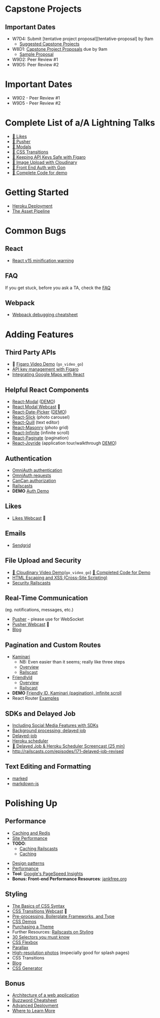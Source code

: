# Capstone Projects

## Important Dates
  * W7D4: Submit [tentative project proposal][tentative-proposal] by 9am
    * [Suggested Capstone Projects][good-projects]
  * W8D1: [Capstone Project Proposals][project-proposals] due by 9am
    * [Sample Proposal][sample-proposal]
  * W9D2: Peer Review #1
  * W9D5: Peer Review #2

[capstone-check]: readings/capstone-checklist.md
[good-projects]: project-proposals/projects-to-clone.md
[project-proposals]: capstone-projects/capstone-project-proposal.md
[sample-proposal]: project-proposals/sample.md

# Important Dates
* W9D2 - Peer Review #1
* W9D5 - Peer Review #2

# Complete List of a/A Lightning Talks
* [:movie_camera: Likes][likes-webcast]
* [:movie_camera: Pusher][pusher-webcast]
* [:movie_camera: Modals][react-modal-webcast]
* [:movie_camera: CSS Transitions][css-transitions-webcast]
* [:movie_camera: Keeping API Keys Safe with Figaro][figaro-screencast]
* [:movie_camera: Image Upload with Cloudinary][cloudinary-screencast]
* [:movie_camera: Front End Auth with Gon][gon-webcast]
* [:file_folder: Complete Code for demo][cloudinary-demo]

# Getting Started
* [Heroku Deployment][heroku-deployment]
* [The Asset Pipeline][asset-pipeline]

[heroku-deployment]: ./readings/heroku-deployment.md
[asset-pipeline]: ./readings/asset-pipeline.md

# Common Bugs

## React

* [React v15 minification warning](./readings/react-v15-warning.md)

## FAQ

If you get stuck, before you ask a TA, check the [FAQ][FAQ]

[FAQ]: ./faqs/README.md

## Webpack

* [Webpack debugging cheatsheet][webpack-debugging-cheatsheet]

[webpack-debugging-cheatsheet]: https://github.com/appacademy/react-flux-curriculum/blob/master/w7d1/webpack_debugging_cheatsheet.md

# Adding Features

## Third Party APIs
* :movie_camera: [Figaro Video Demo][figaro-screencast] (`go_video_go`)
* [API key management with Figaro][figaro]
* [Integrating Google Maps with React][google-maps-demo]

[figaro-screencast]: https://vimeo.com/164602277
[figaro]: ./readings/figaro.md
[google-maps-demo]: https://github.com/appacademy/react-flux-curriculum/blob/master/w7d5/react_map_demo.html

## Helpful React Components
* [React-Modal][react-modals] ([DEMO][react-modal-demo])
* [React Modal Webcast][react-modal-webcast] :movie_camera:
* [React-Date-Picker][react-date-picker-github] ([DEMO][react-date-picker-demo])
* [React-Slick][react-slick-github] (photo carousel)
* [React-Quill][react-quill-github] (text editor)
* [React-Masonry][react-masonry-github] (photo grid)
* [React-Infinite][react-infinite-github] (infinite scroll)
* [React-Paginate][react-paginate-github] (pagination)
* [React-Joyride][react-joyride-github] (application tour/walkthrough [DEMO][react-joyride-demo])

[react-modals]:https://github.com/appacademy/capstone-project-curriculum/blob/master/readings/react-modals.md
[react-modal-demo]:https://reactcommunity.org/react-modal/bootstrap/
[react-date-picker-github]:https://github.com/zippyui/react-date-picker
[react-date-picker-demo]:http://zippyui.com/react-date-picker/
[react-slick-github]:https://github.com/akiran/react-slick
[react-quill-github]:https://github.com/zenoamaro/react-quill
[react-masonry-github]:https://github.com/eiriklv/react-masonry-component
[react-infinite-github]:https://github.com/seatgeek/react-infinite
[react-paginate-github]:https://github.com/AdeleD/react-paginate
[react-joyride-github]:https://github.com/gilbarbara/react-joyride
[react-joyride-demo]:http://gilbarbara.github.io/react-joyride/
[react-modal-webcast]: https://vimeo.com/164336429

## Authentication
* [OmniAuth authentication][omniauth]
* [OmniAuth requests][omniauth-ii]
* [CanCan authorization][cancan]
* [Railscasts][auth-railscasts]
* **DEMO** [Auth Demo][omniauth-devise-demo]

[omniauth]: ./readings/omniauth.md
[omniauth-ii]: ./readings/omniauth-ii.md
[cancan]: ./readings/cancan.md
[facebook-login]: ./readings/facebook-login.md
[auth-railscasts]: ./readings/auth-railscasts.md
[omniauth-devise-demo]: https://github.com/appacademy/OmniAuthDevise

## Likes
* [Likes Webcast][likes-webcast] :movie_camera:

[likes-webcast]: https://vimeo.com/164327432

## Emails
* [Sendgrid][sendgrid]

[sendgrid]: ./readings/sendgrid.md

## File Upload and Security
* [:movie_camera: Cloudinary Video Demo][cloudinary-screencast](`go_video_go`)
  [:file_folder: Completed Code for Demo][cloudinary-demo]
* [HTML Escaping and XSS (Cross-Site Scripting)][HTML Escaping]
* [Security Railscasts][security-railscasts]


[cloudinary-screencast]: https://vimeo.com/164612621
[cloudinary-demo]: https://github.com/appacademy/react_cloudinary_demo
[security-railscasts]: ./readings/security-railscasts.md
[filepicker]: ./readings/filepicker.md
[HTML Escaping]: ./readings/xss.md

## Real-Time Communication
(eg. notifications, messages, etc.)
* [Pusher][pusher] - please use for WebSocket
* [Pusher Webcast][pusher-webcast] :movie_camera:
* [Blog][pusher-blog]

[pusher]:https://pusher.com/
[pusher-webcast]: https://vimeo.com/164515140
[pusher-blog]:http://blog.pusher.com/making-reactjs-realtime-with-websockets/

## Pagination and Custom Routes
* [Kaminari][kaminari-github]
    * NB: Even easier than it seems; really like three steps
    * [Overview][kaminari-overview]
    * [Railscast][kaminari-railscast]
* [FriendlyId][friendly-id-github]
    * [Overview][friendly-id-overview]
    * [Railscast][friendly-id-railscast]
* **DEMO** [Friendly ID, Kaminari (pagination), infinite scroll][friendly-kaminari-delayed-demo]
* React Router [Examples][react-router-examples]

[kaminari-github]: https://github.com/amatsuda/kaminari
[kaminari-overview]: ./readings/kaminari.md
[kaminari-railscast]: http://railscasts.com/episodes/254-pagination-with-kaminari
[friendly-id-github]: https://github.com/norman/friendly_id
[friendly-id-overview]: ./readings/friendly-id.md
[friendly-id-railscast]: http://railscasts.com/episodes/314-pretty-urls-with-friendlyid
[friendly-kaminari-delayed-demo]: https://github.com/appacademy/friendly-kaminari-demo
[react-router-examples]:https://github.com/reactjs/react-router/tree/master/examples

## SDKs and Delayed Job
* [Including Social Media Features with SDKs][sdks]
* [Background processing: delayed job][delayed-job]
* [Delayed-job][delayed-job-overview]
* [Heroku scheduler][heroku-scheduler]
* [:movie_camera:  Delayed Job & Heroku Scheduler Screencast (25 min)][delayed-job-screencast]
* http://railscasts.com/episodes/171-delayed-job-revised

[sdks]: ./readings/sdks.md
[delayed-job]: ./readings/delayed-job.md
[delayed-job-overview]: ./readings/delayed-job-2.md
[heroku-scheduler]: ./readings/heroku-scheduler.md
[delayed-job-screencast]: http://vimeo.com/groups/appacademy/videos/96533711

## Text Editing and Formatting
* [marked][marked]
* [markdown-js][markdown-js]

[marked]: https://github.com/chjj/marked
[markdown-js]: https://github.com/evilstreak/markdown-js

# Polishing Up

## Performance
* [Caching and Redis][redis]
* [Site Performance][performance]
* **TODO**:
    * [Caching Railscasts][caching-railscasts]
    * [Caching][caching]

[redis]: ./readings/redis.md
[caching-railscasts]: ./readings/caching-railscasts.md
[caching]: ./readings/caching.md
[performance]: http://developer.yahoo.com/performance/rules.html

* [Design patterns][design-patterns]
* [Performance][yahoo-performance]
* **Tool**: [Google's PageSpeed Insights][pagespeed]
* **Bonus: Front-end Performance Resources**: [jankfree.org][jankfree]

[design-patterns]:./readings/design_patterns.md
[yahoo-performance]: https://developer.yahoo.com/performance/rules.html
[pagespeed]: https://developers.google.com/speed/pagespeed/insights/
[jankfree]: http://jankfree.org/

## Styling
* [The Basics of CSS Syntax][css-overview]
* [CSS Transitions Webcast][css-transitions-webcast] :movie_camera:
* [Pre-processing, Boilerplate Frameworks, and Type][sass-bootstrap-type]
* [CSS Demos][css-demos]
* [Purchasing a Theme][themes]
* Further Resources: [Railscasts on Styling][styling-railscasts]
* [30 Selectors you must know][30-selectors]
* [CSS Flexbox][flexbox-tutorial]
* [Parallax][parallax-blog]
* [High-resolution photos][unsplash] (especially good for splash pages)
* CSS Transitions
 * [Blog][css-transitions-blog]
 * [CSS Generator][css-transitions-generator]

[css-overview]: ./readings/css.md
[css-demos]: https://github.com/jonathanlemuel/css-demos
[styling-railscasts]: ./readings/styling-railscasts.md
[sass-bootstrap-type]: ./readings/sass-bootstrap-typography.md
[themes]: ./readings/themes.md
[30-selectors]: http://code.tutsplus.com/tutorials/the-30-css-selectors-you-must-memorize--net-16048
[parallax-blog]:http://keithclark.co.uk/articles/pure-css-parallax-websites/
[unsplash]:https://unsplash.com/
[flexbox-tutorial]:http://flexboxfroggy.com/
[css-transitions-blog]:https://robots.thoughtbot.com/transitions-and-transforms
[css-transitions-generator]:http://css3generator.com/
[css-transitions-webcast]: https://vimeo.com/164928587
[gon-webcast]: https://vimeo.com/168132088

## Bonus

* [Architecture of a web application](deprecated/web-app-architecture.md)
* [Buzzword Cheatsheet][buzzwords]
* [Advanced Deployment][adv-deploy]
* [Where to Learn More][learn-more]

[buzzwords]: ./readings/buzzwords.md
[adv-deploy]:./readings/advanced_deployment.md
[learn-more]:./readings/learn_more.md
